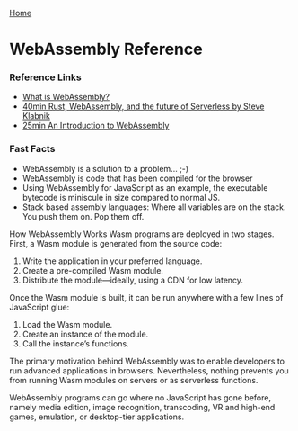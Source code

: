 [Home](../)

# WebAssembly Reference

### Reference Links

- [What is WebAssembly?](https://blog.stackpath.com/webassembly/)
- [40min Rust, WebAssembly, and the future of Serverless by Steve Klabnik](https://www.youtube.com/watch?v=CMB6AlE1QuI)
- [25min An Introduction to WebAssembly](https://www.youtube.com/watch?v=3sU557ZKjUs)

### Fast Facts

- WebAssembly is a solution to a problem... ;-)
- WebAssembly is code that has been compiled for the browser
- Using WebAssembly for JavaScript as an example, the executable bytecode is miniscule in size compared to normal JS.
- Stack based assembly languages: Where all variables are on the stack. You push them on. Pop them off.

How WebAssembly Works
Wasm programs are deployed in two stages. First, a Wasm module is generated from the source code:

1. Write the application in your preferred language.
1. Create a pre-compiled Wasm module.
1. Distribute the module—ideally, using a CDN for low latency.

Once the Wasm module is built, it can be run anywhere with a few lines of JavaScript glue:

1. Load the Wasm module.
1. Create an instance of the module.
1. Call the instance’s functions.

The primary motivation behind WebAssembly was to enable developers to run advanced applications in browsers. Nevertheless, nothing prevents you from running Wasm modules on servers or as serverless functions.

WebAssembly programs can go where no JavaScript has gone before, namely media edition, image recognition, transcoding, VR and high-end games, emulation, or desktop-tier applications.
